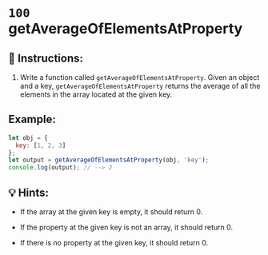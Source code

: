 # `100` getAverageOfElementsAtProperty

## 📝 Instructions:

1. Write a function called `getAverageOfElementsAtProperty`. Given an object and a key, `getAverageOfElementsAtProperty` returns the average of all the elements in the array located at the given key. 

## Example:

```js
let obj = {
  key: [1, 2, 3]
};
let output = getAverageOfElementsAtProperty(obj, 'key');
console.log(output); // --> 2  
```

## 💡 Hints:

+ If the array at the given key is empty, it should return 0.

+ If the property at the given key is not an array, it should return 0.

+ If there is no property at the given key, it should return 0.